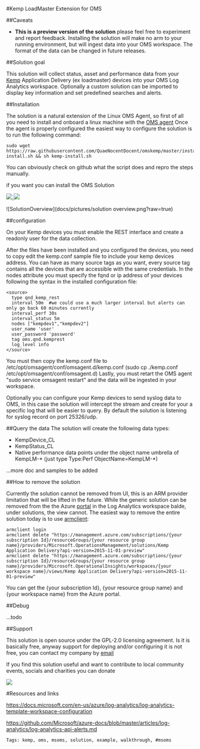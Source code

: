 #Kemp LoadMaster Extension for OMS

##Caveats

- **This is a preview version of the solution** please feel free to experiment and report feedback. Installing the solution will make no arm to your running environment, but will ingest data into your OMS workspace. The format of the data can be changed in future releases.


##Solution goal

This solution will collect status, asset and performance data from your [Kemp](www.kemptechnologies.com) Application Delivery (ex loadmaster) devices into your OMS Log Analytics workspace.
Optionally a custom solution can be imported to display key information and set predefined searches and alerts.

##Installation

The solution is a natural extension of the Linux OMS Agent, so first of all you need to install and onboard a linux machine with the [OMS agent](https://github.com/Microsoft/OMS-Agent-for-Linux)
Once the agent is properly configured the easiest way to configure the solution is to run the following command:

~~~
sudo wget https://raw.githubusercontent.com/QuaeNocentDocent/omskemp/master/installer/kemp-install.sh && sh kemp-install.sh
~~~

You can obviously check on github what the script does and repro the steps manually.

if you want you can install the OMS Solution

<a href="https://portal.azure.com/#create/Microsoft.Template/uri/https%3A%2F%2Fraw.githubusercontent.com%2FQuaeNocentDocent%2Fomskemp%2Fmaster%2Fcode%2Ftemplates%2Fkempsolution.json" target="_blank">
    <img src="http://azuredeploy.net/deploybutton.png"/>
</a>
<a href="http://armviz.io/#/?load=https%3A%2F%2Fraw.githubusercontent.com%2FQuaeNocentDocent%2Fomskemp%2Fmaster%2Fcode%2Ftemplates%2Fkempsolution.json" target="_blank">
    <img src="http://armviz.io/visualizebutton.png"/>
</a>

![SolutionOverview](docs/pictures/solution overview.png?raw=true)

##configuration

On your Kemp devices you must enable the REST interface and create a readonly user for the data collection.

After the files have been installed and you configured the devices, you need to copy edit the kemp.conf sample file to include your kemp devices address. You can have as many source tags as you want, every source tag contains all the devices that are accessible with the same credentials.
In the nodes attribute you must specify the fqnd or ip address of your devices following the syntax in the installed configuration file:

~~~
<source>
  type qnd_kemp_rest
  interval 50m  #we could use a much larger interval but alerts can only go back 60 minutes currently
  interval_perf 30s
  interval_status 5m
  nodes ["kempdev1","kempdev2"]  
  user_name 'user'
  user_password 'password'
  tag oms.qnd.kemprest
  log_level info
</source>
~~~

You must then copy the kemp.conf file to /etc/opt/omsagent/conf/omsagent.d/kemp.conf (sudo cp ./kemp.conf /etc/opt/omsagent/conf/omsagent.d)
Lastly, you must retart the OMS agent "sudo service omsagent restart" and the data will be ingested in your workspace.

Optionally you can configure your Kemp devices to send syslog data to OMS, in this case the solution will intercept the stream and create for your a specific log that will be easier to query.
By default the solution is listening for syslog record on port 25326/udp.

##Query the data
The solution will create the following data types:

- KempDevice_CL
- KempStatus_CL
- Native performance data points under the object name umbrella of KempLM-* (just type Type:Perf ObjectName=KempLM-*)

...more doc and samples to be added

##How to remove the solution

Currently the solution cannot be removed from UI, this is an ARM provider limitation that will be lifted in the future.
While the generic solution can be removed from the the Azure [portal](https://portal.azure.com) in the Log Analytics workspace balde, under solutions, the view cannot.
The easiest way to remove the entire solution today is to use [armclient](https://github.com/projectkudu/ARMClient):

~~~
armclient login
armclient delete "https://management.azure.com/subscriptions/{your subscription Id}/resourceGroups/{your resource group name}/providers/Microsoft.OperationsManagement/solutions/Kemp Application Delivery?api-version=2015-11-01-preview"
armclient delete "https://management.azure.com/subscriptions/{your subscription Id}/resourceGroups/{your resource group name}/providers/Microsoft.OperationalInsights/workspaces/{your workspace name}/views/Kemp Application Delivery?api-version=2015-11-01-preview"
~~~

You can get the {your subscription Id}, {your resource group name} and {your workspace name} from the Azure portal.

##Debug

...todo

##Support

This solution is open source under the GPL-2.0 licensing agreement. Is it is basically free, anyway support for deploying and/or configuring it is not free, you can contact my company by [email](mailto:info@progel.it)

If you find this solution useful and want to contribute to local community events, socials and charities you can donate

<a href="https://www.paypal.com/cgi-bin/webscr?cmd=_s-xclick&amp;hosted_button_id=TYVKJP655BD9S"><img src="https://www.paypal.com/en_US/i/btn/btn_donate_LG.gif" /></a>

#Resources and links

https://docs.microsoft.com/en-us/azure/log-analytics/log-analytics-template-workspace-configuration

https://github.com/Microsoft/azure-docs/blob/master/articles/log-analytics/log-analytics-api-alerts.md

`Tags: kemp, oms, msoms, solution, example, walkthrough, #msoms`